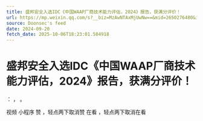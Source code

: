 ```yaml
---
title: 盛邦安全入选IDC《中国WAAP厂商技术能力评估，2024》报告，获满分评价！
url: https://mp.weixin.qq.com/s?__biz=MzAwNTAxMjUwNw==&mid=2650276480&idx=1&sn=bd5247860ef6709280e6cf5148d42487
source: Doonsec's feed
date: 2024-09-20
fetch_date: 2025-10-06T18:23:01.504918
---
```


# 盛邦安全入选IDC《中国WAAP厂商技术能力评估，2024》报告，获满分评价！

：
，
。

视频
小程序
赞
，轻点两下取消赞
在看
，轻点两下取消在看
